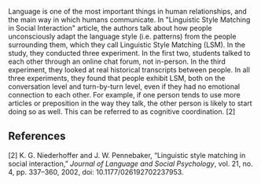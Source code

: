 Language is one of the most important things in human relationships, and the main way in which humans communicate. In "Linguistic Style Matching in Social Interaction" article, the authors talk about how people unconsciously adapt the language style (i.e. patterns) from the people surrounding them, which they call Linguistic Style Matching (LSM). In the study, they conducted three experiment. In the first two, students talked to each other through an online chat forum, not in-person. In the third experiment, they looked at real historical transcripts between people. In all three experiments, they found that people exhibit LSM, both on the conversation level and turn-by-turn level, even if they had no emotional connection to each other. For example, if one person tends to use more articles or preposition in the way they talk, the other person is likely to start doing so as well. This can be referred to as cognitive coordination. [2]


## References

[2] K. G. Niederhoffer and J. W. Pennebaker, “Linguistic style matching in social interaction,” _Journal of Language and Social Psychology_, vol. 21, no. 4, pp. 337–360, 2002, doi: 10.1177/026192702237953.

